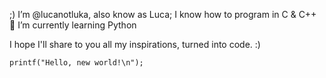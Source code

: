 ;) I’m @lucanotluka, also know as Luca; I know how to program in C & C++   
🌱 I’m currently learning Python 

I hope I'll share to you all my inspirations, turned into code. :)

    printf("Hello, new world!\n");

<!---
- 👀 I’m interested in ...
- 💞️ I’m looking to collaborate on ...
- 📫 How to reach me ...


lucanotluka/lucanotluka is a ✨ special ✨ repository because its `README.md` (this file) appears on your GitHub profile.
You can click the Preview link to take a look at your changes.
--->
